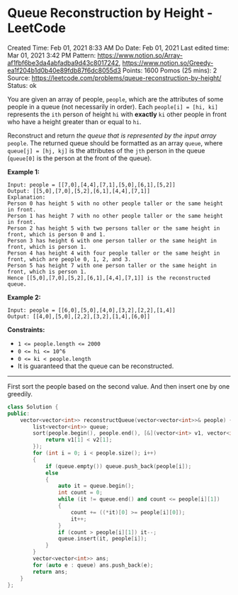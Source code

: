 # Queue Reconstruction by Height - LeetCode

Created Time: Feb 01, 2021 8:33 AM
Do Date: Feb 01, 2021
Last edited time: Mar 01, 2021 3:42 PM
Pattern: https://www.notion.so/Array-af1fbf6be3da4abfadba9d43c8017242, https://www.notion.so/Greedy-ea1f204b1d0b40e89fdb87f6dc8055d3
Points: 1600
Pomos (25 mins): 2
Source: https://leetcode.com/problems/queue-reconstruction-by-height/
Status: ok

You are given an array of people, `people`, which are the attributes of some people in a queue (not necessarily in order). Each `people[i] = [hi, ki]` represents the `ith` person of height `hi` with **exactly** `ki` other people in front who have a height greater than or equal to `hi`.

Reconstruct and return *the queue that is represented by the input array* `people`. The returned queue should be formatted as an array `queue`, where `queue[j] = [hj, kj]` is the attributes of the `jth` person in the queue (`queue[0]` is the person at the front of the queue).

**Example 1:**

```
Input: people = [[7,0],[4,4],[7,1],[5,0],[6,1],[5,2]]
Output: [[5,0],[7,0],[5,2],[6,1],[4,4],[7,1]]
Explanation:
Person 0 has height 5 with no other people taller or the same height in front.
Person 1 has height 7 with no other people taller or the same height in front.
Person 2 has height 5 with two persons taller or the same height in front, which is person 0 and 1.
Person 3 has height 6 with one person taller or the same height in front, which is person 1.
Person 4 has height 4 with four people taller or the same height in front, which are people 0, 1, 2, and 3.
Person 5 has height 7 with one person taller or the same height in front, which is person 1.
Hence [[5,0],[7,0],[5,2],[6,1],[4,4],[7,1]] is the reconstructed queue.

```

**Example 2:**

```
Input: people = [[6,0],[5,0],[4,0],[3,2],[2,2],[1,4]]
Output: [[4,0],[5,0],[2,2],[3,2],[1,4],[6,0]]

```

**Constraints:**

- `1 <= people.length <= 2000`
- `0 <= hi <= 10^6`
- `0 <= ki < people.length`
- It is guaranteed that the queue can be reconstructed.

---

First sort the people based on the second value. And then insert one by one greedily. 

```cpp
class Solution {
public:
    vector<vector<int>> reconstructQueue(vector<vector<int>>& people) {
        list<vector<int>> queue; 
        sort(people.begin(), people.end(), [&](vector<int> v1, vector<int> v2){
            return v1[1] < v2[1]; 
        });
        for (int i = 0; i < people.size(); i++)
        {
            if (queue.empty()) queue.push_back(people[i]); 
            else
            {
                auto it = queue.begin(); 
                int count = 0; 
                while (it != queue.end() and count <= people[i][1])
                {
                    count += ((*it)[0] >= people[i][0]); 
                    it++;
                }
                if (count > people[i][1]) it--; 
                queue.insert(it, people[i]); 
            }
        }
        vector<vector<int>> ans; 
        for (auto e : queue) ans.push_back(e); 
        return ans; 
    }
};
```